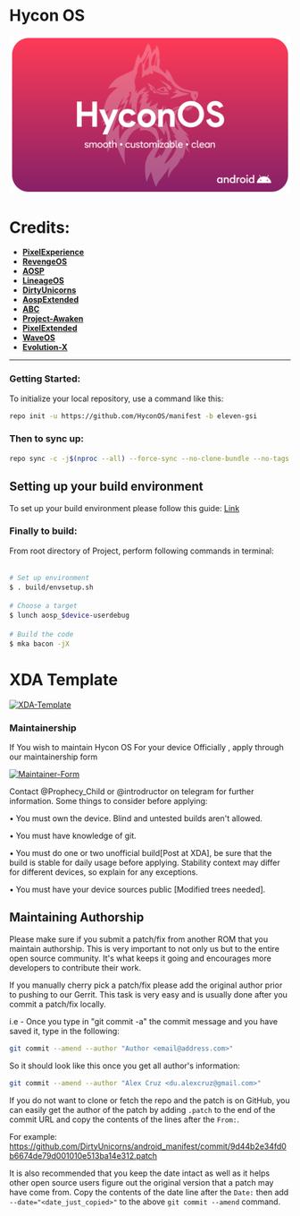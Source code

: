 # Hycon OS #
<img src="https://github.com/Introdructor/images/raw/main/20210607_173402.png">

Credits:
=======
 * [**PixelExperience**](https://github.com/PixelExperience)
 * [**RevengeOS**](https://github.com/RevengeOS)
 * [**AOSP**](https://android.googlesource.com)
 * [**LineageOS**](https://github.com/LineageOS)
 * [**DirtyUnicorns**](https://github.com/dirtyunicorns)
 * [**AospExtended**](https://github.com/AospExtended)
 * [**ABC**](https://github.com/ezio84?tab=repositories)
 * [**Project-Awaken**](https://github.com/Project-Awaken)
 * [**PixelExtended**](https://github.com/PixelExtended)
 * [**WaveOS**](https://github.com/Wave-Project)
 * [**Evolution-X**](https://github.com/Evolution-X)

-----------------------------------------------------------------------------

### Getting Started: ###

To initialize your local repository, use a command like this:
```bash
repo init -u https://github.com/HyconOS/manifest -b eleven-gsi
```

### Then to sync up: ###

```bash
repo sync -c -j$(nproc --all) --force-sync --no-clone-bundle --no-tags
```
## Setting up your build environment ##
To set up your build environment please follow this guide: [Link](https://raw.githubusercontent.com/nathanchance/Android-Tools/master/Guides/Building_AOSP.txt)

### Finally to build: ###

From root directory of Project, perform following commands in terminal:
```bash

# Set up environment
$ . build/envsetup.sh

# Choose a target
$ lunch aosp_$device-userdebug

# Build the code
$ mka bacon -jX
```
# XDA Template
[![XDA-Template](https://i.postimg.cc/rp82Qf02/XDADevelopers-button.png)](https://raw.githubusercontent.com/HyconOS/manifest/eleven/Xda)

### Maintainership ###
If You wish to maintain Hycon OS For your device Officially , apply through our maintainership form

[![Maintainer-Form](https://img.shields.io/badge/maintainership-form-red?style=for-the-badge&logo=google)](https://forms.gle/ZPv5AwP3A5uABPmY6)

Contact @Prophecy_Child or @introdructor on telegram for further information. Some things to consider before applying:

• You must own the device. Blind and untested builds aren't allowed.

• You must have knowledge of git.

• You must do one or two unofficial build[Post at XDA], be sure that the build is stable for daily usage before applying. Stability context may differ for different devices, so explain for any exceptions.

• You must have your device sources public [Modified trees needed].

## Maintaining Authorship ##
Please make sure if you submit a patch/fix from another ROM that you maintain authorship.
This is very important to not only us but to the entire open source community. It's what keeps it going and encourages more developers to contribute their work.

If you manually cherry pick a patch/fix please add the original author prior to pushing to our Gerrit.
This task is very easy and is usually done after you commit a patch/fix locally.

i.e - Once you type in "git commit -a" the commit message and you have saved it, type in the following:

```bash
git commit --amend --author "Author <email@address.com>"
```

So it should look like this once you get all author's information:

```bash
git commit --amend --author "Alex Cruz <du.alexcruz@gmail.com>"
```

If you do not want to clone or fetch the repo and the patch is on GitHub, you can easily get the author of the patch by adding `.patch` to the end of the commit URL and copy the contents of the lines after the `From:`.

For example: https://github.com/DirtyUnicorns/android_manifest/commit/9d44b2e34fd0b6674de79d001010e513ba14e312.patch

It is also recommended that you keep the date intact as well as it helps other open source users figure out the original version that a patch may have come from. Copy the contents of the date line after the `Date:` then add `--date="<date_just_copied>"` to the above `git commit --amend` command.
